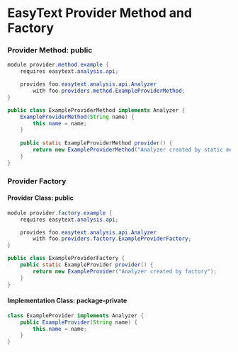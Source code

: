 # EasyText Provider Method and Factory

### Provider Method: public

```java
module provider.method.example {
    requires easytext.analysis.api;

    provides foo.easytext.analysis.api.Analyzer
        with foo.providers.method.ExampleProviderMethod;
}
```

```java
public class ExampleProviderMethod implements Analyzer {
    ExampleProviderMethod(String name) {
        this.name = name;
    }
    
    public static ExampleProviderMethod provider() {
        return new ExampleProviderMethod("Analyzer created by static method");
    }
}
```

### Provider Factory

#### Provider Class: public

```java
module provider.factory.example {
    requires easytext.analysis.api;

    provides foo.easytext.analysis.api.Analyzer
        with foo.providers.factory.ExampleProviderFactory;
}
```

```java
public class ExampleProviderFactory {
    public static ExampleProvider provider() {
        return new ExampleProvider("Analyzer created by factory");
    }
}
```

#### Implementation Class: package-private

```java
class ExampleProvider implements Analyzer {
    public ExampleProvider(String name) {
        this.name = name;
    }
}
```
